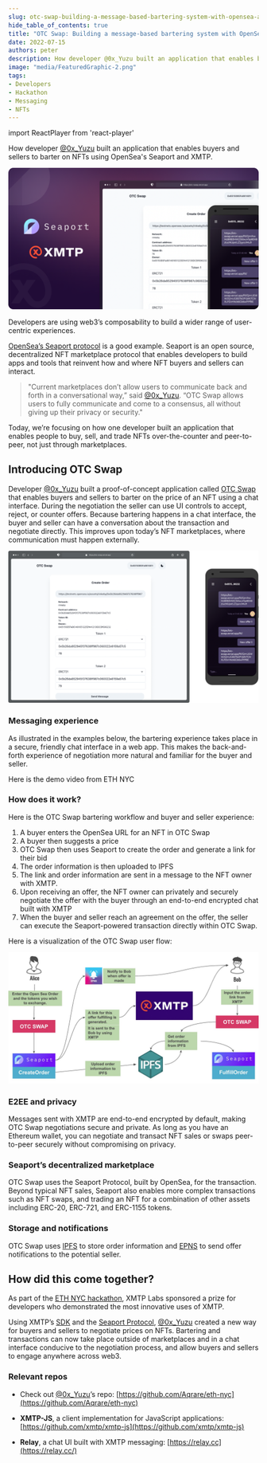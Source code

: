 ```yaml
---
slug: otc-swap-building-a-message-based-bartering-system-with-opensea-and-xmtp
hide_table_of_contents: true
title: "OTC Swap: Building a message-based bartering system with OpenSea's Seaport and XMTP"
date: 2022-07-15
authors: peter
description: How developer @0x_Yuzu built an application that enables buyers and sellers to barter on NFTs using OpenSea's Seaport and XMTP.
image: "media/FeaturedGraphic-2.png"
tags:
- Developers
- Hackathon
- Messaging
- NFTs
---
```

import ReactPlayer from 'react-player'

How developer [@0x_Yuzu](https://twitter.com/0x_Yuzu) built an application that enables buyers and sellers to barter on NFTs using OpenSea's Seaport and XMTP.

![](media/FeaturedGraphic-2.png)

<!--truncate-->

Developers are using web3’s composability to build a wider range of user-centric experiences.

[OpenSea’s Seaport protocol](https://docs.opensea.io/v2.0/reference/seaport-overview) is a good example. Seaport is an open source, decentralized NFT marketplace protocol that enables developers to build apps and tools that reinvent how and where NFT buyers and sellers can interact.

>"Current marketplaces don’t allow users to communicate back and forth in a conversational way,” said [@0x_Yuzu](https://twitter.com/0x_Yuzu). “OTC Swap allows users to fully communicate and come to a consensus, all without giving up their privacy or security."

Today, we’re focusing on how one developer built an application that enables people to buy, sell, and trade NFTs over-the-counter and peer-to-peer, not just through marketplaces.


## Introducing OTC Swap

Developer [@0x_Yuzu](https://twitter.com/0x_Yuzu) built a proof-of-concept application called [OTC Swap](https://vimeo.com/729445381) that enables buyers and sellers to barter on the price of an NFT using a chat interface. During the negotiation the seller can use UI controls to accept, reject, or counter offers. Because bartering happens in a chat interface, the buyer and seller can have a conversation about the transaction and negotiate directly. This improves upon today’s NFT marketplaces, where communication must happen externally.

![alt_text](media/Slide-16_9---1-3.png)


### Messaging experience

As illustrated in the examples below, the bartering experience takes place in a secure, friendly chat interface in a web app. This makes the back-and-forth experience of negotiation more natural and familiar for the buyer and seller.

<ReactPlayer width="100%" controls url='https://vimeo.com/729445381?embedded=true&source=vimeo_logo&owner=180343266' />

Here is the demo video from ETH NYC


### How does it work?

Here is the OTC Swap bartering workflow and buyer and seller experience:

1. A buyer enters the OpenSea URL for an NFT in OTC Swap
2. A buyer then suggests a price
3. OTC Swap then uses Seaport to create the order and generate a link for their bid
4. The order information is then uploaded to IPFS
5. The link and order information are sent in a message to the NFT owner with XMTP.
6. Upon receiving an offer, the NFT owner can privately and securely negotiate the offer with the buyer through an end-to-end encrypted chat built with XMTP
7. When the buyer and seller reach an agreement on the offer, the seller can execute the Seaport-powered transaction directly within OTC Swap.

Here is a visualization of the OTC Swap user flow:

![alt_text](media/image-14-2.jpeg)


### E2EE and privacy

Messages sent with XMTP are end-to-end encrypted by default, making OTC Swap negotiations secure and private. As long as you have an Ethereum wallet, you can negotiate and transact NFT sales or swaps peer-to-peer securely without compromising on privacy.


### Seaport’s decentralized marketplace

OTC Swap uses the Seaport Protocol, built by OpenSea, for the transaction. Beyond typical NFT sales, Seaport also enables more complex transactions such as NFT swaps, and trading an NFT for a combination of other assets including ERC-20, ERC-721, and ERC-1155 tokens.


### Storage and notifications

OTC Swap uses [IPFS](https://ipfs.io/) to store order information and [EPNS](https://epns.io/) to send offer notifications to the potential seller.


## How did this come together?

As part of the [ETH NYC hackathon](https://ethglobal.com/), XMTP Labs sponsored a prize for developers who demonstrated the most innovative uses of XMTP.

Using XMTP’s [SDK](https://github.com/xmtp) and the [Seaport Protocol](https://opensea.io/blog/announcements/introducing-seaport-protocol/), [@0x_Yuzu](https://twitter.com/0x_Yuzu) created a new way for buyers and sellers to negotiate prices on NFTs. Bartering and transactions can now take place outside of marketplaces and in a chat interface conducive to the negotiation process, and allow buyers and sellers to engage anywhere across web3.


### Relevant repos

- Check out [@0x_Yuzu](https://twitter.com/0x_Yuzu)’s repo: [https://github.com/Aqrare/eth-nyc](https://github.com/Aqrare/eth-nyc)

- **XMTP-JS**, a client implementation for JavaScript applications: [https://github.com/xmtp/xmtp-js](https://github.com/xmtp/xmtp-js)

- **Relay**, a chat UI built with XMTP messaging: [https://relay.cc](https://relay.cc/)
